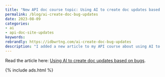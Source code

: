 ```yaml
---
title: "New API doc course topic: Using AI to create doc updates based on bugs"
permalink: /blog/ai-create-doc-bug-updates
date: 2023-08-09
categories:
- ai
- api-doc-site-updates
keywords: 
rebrandly: https://idbwrtng.com/ai-create-doc-bug-updates
description: "I added a new article to my API course about using AI to create doc updates based on bugs. By bugs, I'm referring to small issues often surfaced by users about the docs. Bugs are often long lists of random fixes to make with the docs, often involving a small number of changed lines. However, interpreting the bugs can be challenging. Fortunately, AI tools can help you understand the issue and resolution."
---
```


Read the article here: [Using AI to create doc updates based on bugs](/ai/docapis_ai_fix_bugs.html).

{% include ads.html %}
